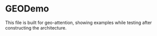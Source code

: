 # GEODemo
This file is built for geo-attention, showing examples while testing after constructing the architecture.
